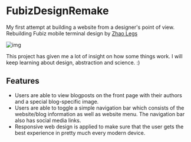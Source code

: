# FubizDesignRemake
My first attempt at building a website from a designer's point of view.
Rebuilding Fubiz mobile terminal design by [Zhao Legs](https://dribbble.com/ZhaoLegs) 

![img](https://cdn.dribbble.com/users/1093842/screenshots/2780925/shots.png)

This project has given me a lot of insight on how some things work. I will keep learning about design, abstraction and science. :) 

## Features
- Users are able to view blogposts on the front page with their authors and a special blog-specific image. 
- Users are able to toggle a simple navigation bar which consists of the website/blog information as well as website menu. The navigation bar also has social media links.
- Responsive web design is applied to make sure that the user gets the best experience in pretty much every modern device. 

